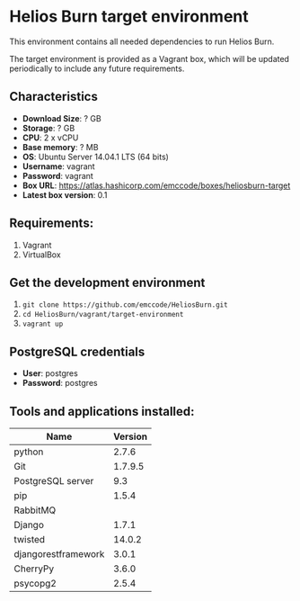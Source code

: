 Helios Burn target environment
===================================

This environment contains all needed dependencies to run Helios Burn.

The target environment is provided as a Vagrant box, which will be updated periodically to include any future requirements.

## Characteristics

- **Download Size**: ? GB
- **Storage**: ? GB
- **CPU**: 2 x vCPU
- **Base memory**: ? MB
- **OS**: Ubuntu Server 14.04.1 LTS (64 bits)
- **Username**: vagrant
- **Password**: vagrant
- **Box URL**: https://atlas.hashicorp.com/emccode/boxes/heliosburn-target
- **Latest box version**: 0.1

## Requirements:

1. Vagrant
2. VirtualBox

## Get the development environment

1. ```git clone https://github.com/emccode/HeliosBurn.git```
2. ```cd HeliosBurn/vagrant/target-environment```
4. ```vagrant up```

## PostgreSQL credentials

- **User**: postgres
- **Password**: postgres

## Tools and applications installed:

| Name | Version |
|------|---------|
| python | 2.7.6 |
|Git |1.7.9.5 |
|PostgreSQL server | 9.3 |
|pip | 1.5.4 |
|RabbitMQ |  |
| Django | 1.7.1 |
| twisted | 14.0.2 |
| djangorestframework | 3.0.1 |
| CherryPy | 3.6.0 |
| psycopg2 | 2.5.4 |
